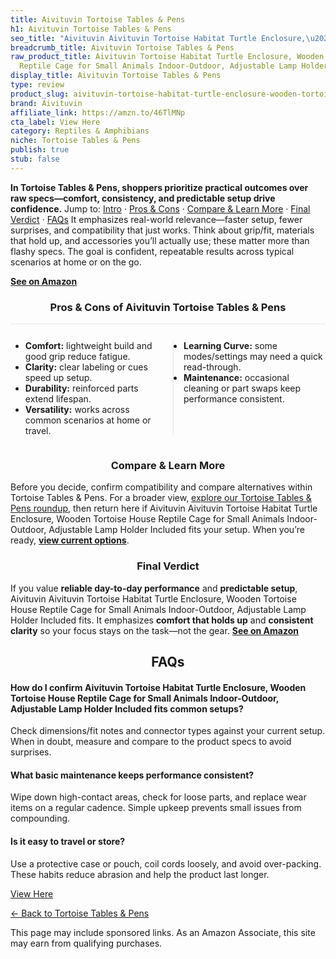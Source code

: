 ```yaml
---
title: Aivituvin Tortoise Tables & Pens
h1: Aivituvin Tortoise Tables & Pens
seo_title: "Aivituvin Aivituvin Tortoise Habitat Turtle Enclosure,\u2026"
breadcrumb_title: Aivituvin Tortoise Tables & Pens
raw_product_title: Aivituvin Tortoise Habitat Turtle Enclosure, Wooden Tortoise House
  Reptile Cage for Small Animals Indoor-Outdoor, Adjustable Lamp Holder Included
display_title: Aivituvin Tortoise Tables & Pens
type: review
product_slug: aivituvin-tortoise-habitat-turtle-enclosure-wooden-tortoise-house-repti-62cb4f84
brand: Aivituvin
affiliate_link: https://amzn.to/46TlMNp
cta_label: View Here
category: Reptiles & Amphibians
niche: Tortoise Tables & Pens
publish: true
stub: false
---
```


<div id="intro" class="full-width"><p><strong>In Tortoise Tables & Pens, shoppers prioritize practical outcomes over raw specs&mdash;comfort, consistency, and predictable setup drive confidence.</strong> Jump to: <a href="#intro">Intro</a> · <a href="#pros-cons">Pros &amp; Cons</a> · <a href="#compare-more">Compare &amp; Learn More</a> · <a href="#verdict">Final Verdict</a> · <a href="#faqs">FAQs</a> It emphasizes real-world relevance&mdash;faster setup, fewer surprises, and compatibility that just works. Think about grip/fit, materials that hold up, and accessories you’ll actually use; these matter more than flashy specs. The goal is confident, repeatable results across typical scenarios at home or on the go.</p><p><a href="https://amzn.to/46TlMNp" rel="nofollow sponsored noopener" target="_blank"><strong>See on Amazon</strong></a></p></div>
<h3 id="pros-cons" style="text-align:center;">Pros &amp; Cons of Aivituvin Tortoise Tables & Pens</h3>
<div class="pc-grid" style="display:grid;grid-template-columns:1fr 1fr;gap:16px;border-top:1px solid #e5e7eb;padding-top:12px;">
  <ul>
    <li><strong>Comfort:</strong> lightweight build and good grip reduce fatigue.</li>
    <li><strong>Clarity:</strong> clear labeling or cues speed up setup.</li>
    <li><strong>Durability:</strong> reinforced parts extend lifespan.</li>
    <li><strong>Versatility:</strong> works across common scenarios at home or travel.</li>
  </ul>
  <ul style="border-left:1px solid #e5e7eb;padding-left:16px;">
    <li><strong>Learning Curve:</strong> some modes/settings may need a quick read-through.</li>
    <li><strong>Maintenance:</strong> occasional cleaning or part swaps keep performance consistent.</li>
  </ul>
</div>


<h3 id="compare-more" style="text-align:center;">Compare &amp; Learn More</h3>
<p>Before you decide, confirm compatibility and compare alternatives within Tortoise Tables & Pens. For a broader view, <a href="#">explore our Tortoise Tables & Pens roundup</a>, then return here if Aivituvin Aivituvin Tortoise Habitat Turtle Enclosure, Wooden Tortoise House Reptile Cage for Small Animals Indoor-Outdoor, Adjustable Lamp Holder Included fits your setup. When you’re ready, <a href="https://amzn.to/46TlMNp" rel="nofollow sponsored noopener" target="_blank"><strong>view current options</strong></a>.</p>

<h3 id="verdict" style="text-align:center;">Final Verdict</h3>
<p>If you value <strong>reliable day-to-day performance</strong> and <strong>predictable setup</strong>, Aivituvin Aivituvin Tortoise Habitat Turtle Enclosure, Wooden Tortoise House Reptile Cage for Small Animals Indoor-Outdoor, Adjustable Lamp Holder Included fits. It emphasizes <strong>comfort that holds up</strong> and <strong>consistent clarity</strong> so your focus stays on the task&mdash;not the gear. <a href="https://amzn.to/46TlMNp" rel="nofollow sponsored noopener" target="_blank"><strong>See on Amazon</strong></a></p>

<h2 id="faqs" style="text-align:center;">FAQs</h2>
<h4><strong>How do I confirm Aivituvin Tortoise Habitat Turtle Enclosure, Wooden Tortoise House Reptile Cage for Small Animals Indoor-Outdoor, Adjustable Lamp Holder Included fits common setups?</strong></h4>
<p>Check dimensions/fit notes and connector types against your current setup. When in doubt, measure and compare to the product specs to avoid surprises.</p>
<h4><strong>What basic maintenance keeps performance consistent?</strong></h4>
<p>Wipe down high-contact areas, check for loose parts, and replace wear items on a regular cadence. Simple upkeep prevents small issues from compounding.</p>
<h4><strong>Is it easy to travel or store?</strong></h4>
<p>Use a protective case or pouch, coil cords loosely, and avoid over-packing. These habits reduce abrasion and help the product last longer.</p>

<p><a class="btn" href="https://amzn.to/46TlMNp" target="_blank" rel="nofollow sponsored noopener">View Here</a></p>
<p><a href="/roundups/reptiles-amphibians/tortoise-tables-pens/">← Back to Tortoise Tables & Pens</a></p>
<aside class="disclosure">This page may include sponsored links. As an Amazon Associate, this site may earn from qualifying purchases.</aside>
